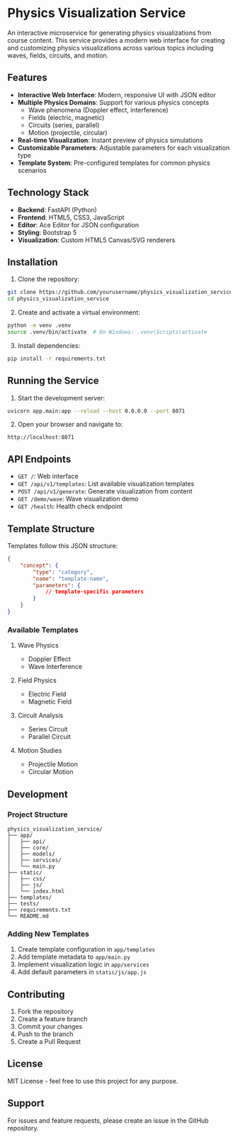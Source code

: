 # Physics Visualization Service

An interactive microservice for generating physics visualizations from course content. This service provides a modern web interface for creating and customizing physics visualizations across various topics including waves, fields, circuits, and motion.

## Features

- **Interactive Web Interface**: Modern, responsive UI with JSON editor
- **Multiple Physics Domains**: Support for various physics concepts
  - Wave phenomena (Doppler effect, interference)
  - Fields (electric, magnetic)
  - Circuits (series, parallel)
  - Motion (projectile, circular)
- **Real-time Visualization**: Instant preview of physics simulations
- **Customizable Parameters**: Adjustable parameters for each visualization type
- **Template System**: Pre-configured templates for common physics scenarios

## Technology Stack

- **Backend**: FastAPI (Python)
- **Frontend**: HTML5, CSS3, JavaScript
- **Editor**: Ace Editor for JSON configuration
- **Styling**: Bootstrap 5
- **Visualization**: Custom HTML5 Canvas/SVG renderers

## Installation

1. Clone the repository:
```bash
git clone https://github.com/yourusername/physics_visualization_service.git
cd physics_visualization_service
```

2. Create and activate a virtual environment:
```bash
python -m venv .venv
source .venv/bin/activate  # On Windows: .venv\Scripts\activate
```

3. Install dependencies:
```bash
pip install -r requirements.txt
```

## Running the Service

1. Start the development server:
```bash
uvicorn app.main:app --reload --host 0.0.0.0 --port 8071
```

2. Open your browser and navigate to:
```
http://localhost:8071
```

## API Endpoints

- `GET /`: Web interface
- `GET /api/v1/templates`: List available visualization templates
- `POST /api/v1/generate`: Generate visualization from content
- `GET /demo/wave`: Wave visualization demo
- `GET /health`: Health check endpoint

## Template Structure

Templates follow this JSON structure:
```json
{
    "concept": {
        "type": "category",
        "name": "template-name",
        "parameters": {
            // template-specific parameters
        }
    }
}
```

### Available Templates

1. Wave Physics
   - Doppler Effect
   - Wave Interference

2. Field Physics
   - Electric Field
   - Magnetic Field

3. Circuit Analysis
   - Series Circuit
   - Parallel Circuit

4. Motion Studies
   - Projectile Motion
   - Circular Motion

## Development

### Project Structure
```
physics_visualization_service/
├── app/
│   ├── api/
│   ├── core/
│   ├── models/
│   ├── services/
│   └── main.py
├── static/
│   ├── css/
│   ├── js/
│   └── index.html
├── templates/
├── tests/
├── requirements.txt
└── README.md
```

### Adding New Templates

1. Create template configuration in `app/templates`
2. Add template metadata to `app/main.py`
3. Implement visualization logic in `app/services`
4. Add default parameters in `static/js/app.js`

## Contributing

1. Fork the repository
2. Create a feature branch
3. Commit your changes
4. Push to the branch
5. Create a Pull Request

## License

MIT License - feel free to use this project for any purpose.

## Support

For issues and feature requests, please create an issue in the GitHub repository. 